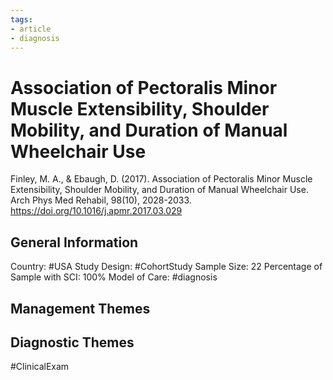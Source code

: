 ```yaml
---
tags:
- article
- diagnosis
---
```


# Association of Pectoralis Minor Muscle Extensibility, Shoulder Mobility, and Duration of Manual Wheelchair Use
Finley, M. A., & Ebaugh, D. (2017). Association of Pectoralis Minor Muscle Extensibility, Shoulder Mobility, and Duration of Manual Wheelchair Use. Arch Phys Med Rehabil, 98(10), 2028-2033. https://doi.org/10.1016/j.apmr.2017.03.029 

## General Information
Country: #USA 
Study Design: #CohortStudy 
Sample Size: 22
Percentage of Sample with SCI: 100%
Model of Care: #diagnosis

## Management Themes


## Diagnostic Themes
#ClinicalExam 